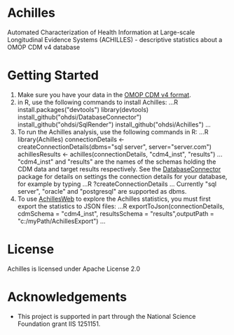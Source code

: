 Achilles
========

Automated Characterization of Health Information at Large-scale Longitudinal Evidence Systems (ACHILLES) - descriptive statistics about a OMOP CDM v4 database

Getting Started
===============
1. Make sure you have your data in the [OMOP CDM v4 format](http://omop.org/cdm).
2. in R, use the following commands to install Achilles:
...R
install.packages("devtools")
library(devtools)
install_github("ohdsi/DatabaseConnector")
install_github("ohdsi/SqlRender")
install_github("ohdsi/Achilles")
...
3. To run the Achilles analysis, use the following commands in R:
...R
library(Achilles)
connectionDetails <- createConnectionDetails(dbms="sql server", server="server.com")
achillesResults <- achilles(connectionDetails, "cdm4_inst", "results")
...
"cdm4_inst" and "results" are the names of the schemas holding the CDM data and target results respectively. See the [DatabaseConnector](https://github.com/OHDSI/DatabaseConnector) package for details on settings the connection details for your database, for example by typing
...R
?createConnectionDetails
...
Currently "sql server", "oracle" and "postgresql" are supported as dbms.
4. To use [AchillesWeb](https://github.com/OHDSI/AchillesWeb) to explore the Achilles statistics, you must first export the statistics to JSON files:
...R
exportToJson(connectionDetails, cdmSchema = "cdm4_inst", resultsSchema = "results",outputPath = "c:/myPath/AchillesExport")
...

License
=======
Achilles is licensed under Apache License 2.0

# Acknowledgements
- This project is supported in part through the National Science Foundation grant IIS 1251151.
